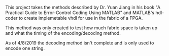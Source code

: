 This project takes the methods described by Dr. Yuan Jiang in his book "A Practical Guide to Error-Control Coding Using MATLAB" and MATLAB's hdl-coder to create implemetable vhdl for use in the fabric of a FPGA.  

This method was only created to test how much fabric space is taken up and what the timing of the encoding/decoding method. 

As of 4/8/2019 the decoding method isn't complete and is only used to encode one string.
